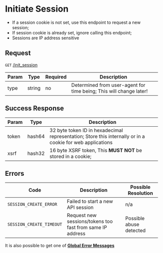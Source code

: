 # Initiate Session

* If a session cookie is not set, use this endpoint to request a new session;
* If session cookie is already set, ignore calling this endpoint;
* Sessions are IP address sensitive

## Request

`GET` [/init_session]()

Param | Type | Required | Description
--- | --- | --- | ---
type | string | no | Determined from user-agent for time being; This will change later!

## Success Response

Param | Type |  Description
--- | --- | --- 
token | hash64 | 32 byte token ID in hexadecimal representation; Store this internally or in a cookie for web applications
xsrf | hash32 | 16 byte XSRF token, This **MUST NOT** be stored in a cookie;

## Errors

Code | Description| Possible Resolution
--- | --- | ---
`SESSION_CREATE_ERROR` | Failed to start a new API session | n/a
`SESSION_CREATE_TIMEOUT` | Request new sessions/tokens too fast from same IP address | Possible abuse detected

It is also possible to get one of [**Global Error Messages**](../README.md#global-error-messages)